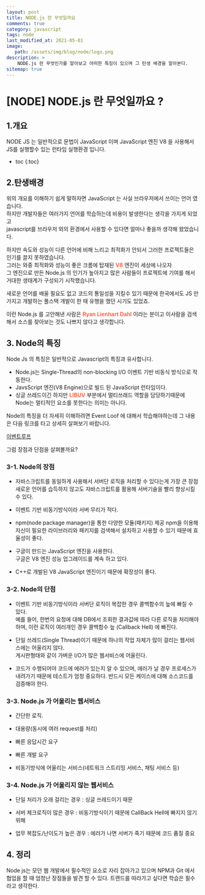 ```yaml
---
layout: post
title: NODE.js 란 무엇일까요
comments: true
category: javascript
tags: node
last_modified_at: 2021-05-01
image: 
   path: /assets/img/blog/node/logo.png 
description: >
    NODE.js 란 무엇인가를 알아보고 어떠한 특징이 있으며 그 탄생 배경을 알아본다. 
sitemap: true
---
```

# [NODE] NODE.js 란 무엇일까요 ?

## 1.개요
NODE JS 는 일반적으로 문법이 JavaScript 이며  JavaScript 엔진 V8 을 사용해서 JS를 실행할수 있는 런타임 실행환경 입니다. 

<!--more-->

* toc
{:toc}

## 2.탄생배경
위의 개요를 이해하기 쉽게 말하자면 JavaScript 는 사실 브라우저에서 쓰이는 언어 였습니다. <br> 
하지만 개발자들은 여러가지 언어를 학습하는데 비용이 발생한다는 생각을 가지게 되었고 <br>
javascript를 브라우저 외의 환경에서 사용할 수 있다면 얼마나 좋을까 생각해 왔었습니다.<br>

하지만 속도와 성능이 다른 언어에 비해 느리고 최적화가 안되서 그러한 프로젝트들은 인기를 끌지 못하였습니다.<br>
그러는 와중 최적화와 성능이 좋은 크롬에 탑재된 <b style="color:tomato">V8</b> 엔진이 세상에 나오자 <br>
그 엔진으로 만든 Node.js 의 인기가 높아지고 많은 사람들이 프로젝트에 기여를 해서 거대한 생태계가 구성되기 시작했습니다. <br>

새로운 언어를 배울 필요도 없고 코드의 통일성을 지킬수 있기 때문에 한국에서도 JS 만 가지고 개발하는 풀스택 개발이 한 때 유행을 했던 시기도 있었죠.
<br>

이런 Node.js 를 고안해낸 사람은 <b style="color:tomato">Ryan Lienhart Dahl</b> 이라는 분이고 이사람을 검색해서 소스를 찾아보는 것도 나쁘지 않다고 생각합니다.

## 3. Node의 특징
Node Js 의 특징은 일반적으로 Javascript의 특징과 유사합니다. 
- Node.js는 Single-Thread의 non-blocking I/O 이벤트 기반 비동식 방식으로 작동한다.
- JavsScript 엔진(V8 Engine)으로 빌드 된 JavaScript 런타임이다.
- 싱글 쓰레드이긴 하지만 <b style="color:tomato">LIBUV</b> 부분에서 멀티쓰래드 역할을 담당하기때문에 Node는 멀티적인 요소를 못한다는 의미는 아니다.

Node의 특징을 더 자세히 이해하려면 Event Loof 에 대해서 학습해야하는데 그 내용은 다음 링크를 타고 상세히 살펴보기 바랍니다. 

[이벤트루프](https://manbalboy.github.io/front/javascript01.html)


그럼 장점과 단점을 살펴볼까요?

### 3-1. Node의 장점
- 자바스크립트를 동일하게 사용해서 서버단 로직을 처리할 수 있다는게 가장 큰 장점
새로운 언어를 습득하지 않고도 자바스크립트를 활용해 서버기술을 빨리 향상시킬 수 있다.

- 이벤트 기반 비동기방식이라 서버 무리가 적다.

- npm(node package manager)을 통한 다양한 모듈(패키지) 제공
npm을 이용해 자신이 필요한 라이브러리와 패키지를 검색해서 설치하고 사용할 수 있기 때문에 효율성이 좋다.

- 구글이 만드는 JavaScript 엔진을 사용한다.<br>
구글은 V8 엔진 성능 업그레이드를 계속 하고 있다.

- C++로 개발된 V8 JavaScript 엔진이기 때문에 확장성이 좋다.


### 3-2. Node의 단점
- 이벤트 기반 비동기방식이라 서버단 로직이 복잡한 경우 콜백함수의 늪에 빠질 수 있다.<br>
예를 들어, 한번의 요청에 대해 DB에서 조회한 결과값에 따라 다른 로직을 처리해야 하며, 이런 로직이 여러개인 경우 콜백함수 늪 (Callback Hell) 에 빠진다.

- 단일 쓰레드(Single Thread)이기 때문에 하나의 작업 자체가 많이 걸리는 웹서비스에는 어울리지 않다. <br>
게시판형태와 같이 가벼운 I/O가 많은 웹서비스에 어울린다.

- 코드가 수행되어야 코드에 에러가 있는지 알 수 있으며, 에러가 날 경우 프로세스가 내려가기 때문에 테스트가 엄청 중요하다. 반드시 모든 케이스에 대해 소스코드를 검증해야 한다.

### 3-3. Node.js 가 어울리는 웹서비스
- 간단한 로직. 

- 대용량(동시에 여러 request를 처리)

- 빠른 응답시간 요구

- 빠른 개발 요구

- 비동기방식에 어울리는 서비스(네트워크 스트리밍 서비스, 채팅 서비스 등)

### 3-4. Node.js 가 어울리지 않는 웹서비스
- 단일 처리가 오래 걸리는 경우 : 싱글 쓰레드이기 때문

- 서버 체크로직이 많은 경우 : 비동기방식이기 때문에 CallBack Hell에 빠지지 않기 위해

- 업무 복잡도/난이도가 높은 경우 : 에러가 나면 서버가 죽기 때문에 코드 품질 중요

## 4. 정리
Node js는 모던 웹 개발에서 필수적인 요소로 자리 잡아가고 있으며 NPM과 Git 에서 협업을 할 때 엄청난 장점들을 발견 할 수 있다. 트랜드를 따라가고 싶다면 학습은 필수라고 생각한다.